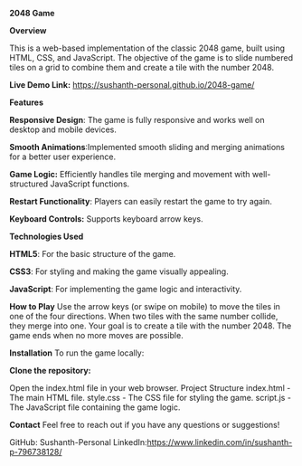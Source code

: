 **2048 Game**

**Overview**

This is a web-based implementation of the classic 2048 game, built using HTML, CSS, and JavaScript. The objective of the game is to slide numbered tiles on a grid to combine them and create a tile with the number 2048.

**Live Demo Link:** https://sushanth-personal.github.io/2048-game/

**Features**

**Responsive Design**: The game is fully responsive and works well on desktop and mobile devices.

**Smooth Animations**:Implemented smooth sliding and merging animations for a better user experience.

**Game Logic:** Efficiently handles tile merging and movement with well-structured JavaScript functions.

**Restart Functionality**: Players can easily restart the game to try again.

**Keyboard Controls:** Supports keyboard arrow keys.

**Technologies Used**

**HTML5**: For the basic structure of the game.

**CSS3**: For styling and making the game visually appealing.

**JavaScript**: For implementing the game logic and interactivity.


**How to Play**
Use the arrow keys (or swipe on mobile) to move the tiles in one of the four directions.
When two tiles with the same number collide, they merge into one.
Your goal is to create a tile with the number 2048.
The game ends when no more moves are possible.

**Installation**
To run the game locally:

**Clone the repository:**

Open the index.html file in your web browser.
Project Structure
index.html - The main HTML file.
style.css - The CSS file for styling the game.
script.js - The JavaScript file containing the game logic.

**Contact**
Feel free to reach out if you have any questions or suggestions!

GitHub: Sushanth-Personal
LinkedIn:https://www.linkedin.com/in/sushanth-p-796738128/
